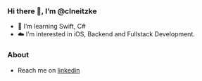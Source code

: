 ### Hi there 👋,  I’m @clneitzke

<!-- img align="right" alt="Coding" width="200" src="https://cdn.dribbble.com/users/1059583/screenshots/4171367/coding-freak.gif" -->
<!-- img align="right" alt="Coding" width="200" src="https://techcrunch.com/wp-content/uploads/2014/02/flappy.gif?w=1390&crop=1" -->

- 🔭 I’m learning Swift, C# <br/>
- ☁️ I’m interested in iOS, Backend and Fullstack Development.

### About

- Reach me on [linkedin](https://linkedin.com/in/clneitzke/)


